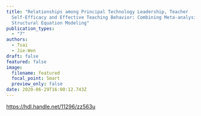 ```yaml
---
title: "Relationships among Principal Technology Leadership, Teacher
  Self-Efficacy and Effective Teaching Behavior: Combining Meta-analysis and
  Structural Equation Modeling"
publication_types:
  - "7"
authors:
  - Tsai
  - Jie-Wen
draft: false
featured: false
image:
  filename: featured
  focal_point: Smart
  preview_only: false
date: 2020-06-29T16:00:12.743Z
---
```

<https://hdl.handle.net/11296/zz563u>
